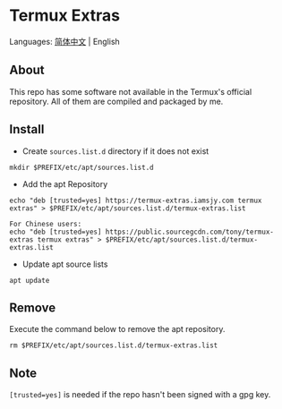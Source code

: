 # Termux Extras
 Languages: [简体中文](README.zh-CN.md) | English
## About
This repo has some software not available in the Termux's official repository. All of them are compiled and packaged by me.
## Install
- Create `sources.list.d` directory if it does not exist
```
mkdir $PREFIX/etc/apt/sources.list.d
```
- Add the apt Repository
```
echo "deb [trusted=yes] https://termux-extras.iamsjy.com termux extras" > $PREFIX/etc/apt/sources.list.d/termux-extras.list

For Chinese users: 
echo "deb [trusted=yes] https://public.sourcegcdn.com/tony/termux-extras termux extras" > $PREFIX/etc/apt/sources.list.d/termux-extras.list
```
- Update apt source lists
```
apt update
```
## Remove
Execute the command below to remove the apt repository.
```
rm $PREFIX/etc/apt/sources.list.d/termux-extras.list
```

## Note
`[trusted=yes]` is needed if the repo hasn't been signed with a gpg key.
